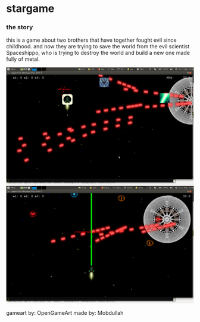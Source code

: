 # stargame
### the story
this is a game about two brothers that have together fought evil since childhood. and now they are trying to save the world from the evil scientist Spaceshippo, who is trying to destroy the world and build a new one made fully of metal.

![screenshot of game](https://raw.githubusercontent.com/horstjens/stargame/master/data/screen1.png)
![screenshot of game](https://github.com/horstjens/stargame/blob/master/data/screen2.png?raw=true)

gameart by: OpenGameArt
made by: Mobdullah
